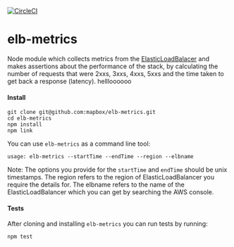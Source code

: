 [![CircleCI](https://circleci.com/gh/mapbox/elb-metrics.svg?style=svg&circle-token=0946396370b565d480deecff08977ff5ca9322b5)](https://circleci.com/gh/mapbox/elb-metrics)
# elb-metrics
Node module which collects metrics from the [ElasticLoadBalacer](docs.aws.amazon.com/elasticloadbalancing/latest/APIReference/Welcome.html) and makes assertions about the performance of the stack, by calculating the number of requests that were 2xxs, 3xxs, 4xxs, 5xxs and the time taken to get back a response (latency). 
hellloooooo

#### Install 

```
git clone git@github.com:mapbox/elb-metrics.git
cd elb-metrics
npm install 
npm link 

```

You can use `elb-metrics` as a command line tool:

```
usage: elb-metrics --startTime --endTime --region --elbname

```
Note: The options you provide for the `startTime` and `endTime` should be unix timestamps. The region refers to the region of ElasticLoadBalancer you require the details for. The elbname refers to the name of the ElasticLoadBalancer which you can get by searching the AWS console. 


#### Tests

After cloning and installing `elb-metrics` you can run tests by running: 

```
npm test

```
